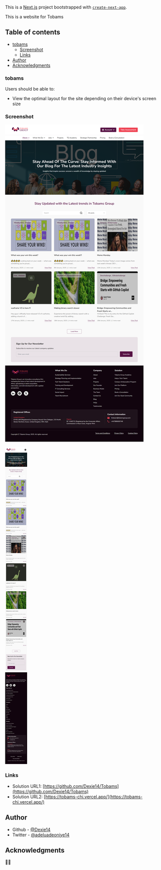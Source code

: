 

This is a [Next.js](https://nextjs.org/) project bootstrapped with [`create-next-app`](https://github.com/vercel/next.js/tree/canary/packages/create-next-app).

This is a website for Tobams

## Table of contents

- [tobams](#tobams)
  - [Screenshot](#screenshot)
  - [Links](#links)
- [Author](#author)
- [Acknowledgments](#acknowledgments)


### tobams

Users should be able to:

- View the optimal layout for the site depending on their device's screen size

### Screenshot

![](./public/images/BlogsPage.png)

![](./public/images/BlogsPageMobile.png)


### Links

- Solution URL1: [https://github.com/Dexie14/Tobams](https://github.com/Dexie14/Tobams)
- Solution URL2: [https://tobams-chi.vercel.app/](https://tobams-chi.vercel.app/)



## Author

- Github - [@Dexie14](https://github.com/Dexie14)
- Twitter - [@adeluadeoniye14](https://www.twitter.com/adeluadeoniye14)

## Acknowledgments

🙂🙂

